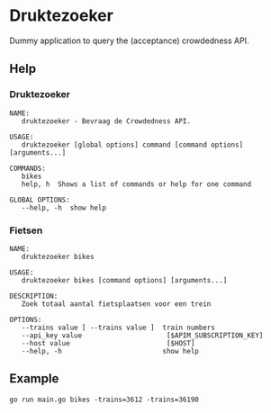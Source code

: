 # Druktezoeker

Dummy application to query the (acceptance) crowdedness API.

## Help

### Druktezoeker

```shell
NAME:
   druktezoeker - Bevraag de Crowdedness API.

USAGE:
   druktezoeker [global options] command [command options] [arguments...]

COMMANDS:
   bikes
   help, h  Shows a list of commands or help for one command

GLOBAL OPTIONS:
   --help, -h  show help
```

### Fietsen

```shell
NAME:
   druktezoeker bikes

USAGE:
   druktezoeker bikes [command options] [arguments...]

DESCRIPTION:
   Zoek totaal aantal fietsplaatsen voor een trein

OPTIONS:
   --trains value [ --trains value ]  train numbers
   --api_key value                     [$APIM_SUBSCRIPTION_KEY]
   --host value                        [$HOST]
   --help, -h                         show help

```

## Example

```shell
go run main.go bikes -trains=3612 -trains=36190
```